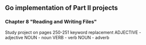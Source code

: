 ## Go implementation of Part II projects
### Chapter 8 "Reading and Writing Files"
Study project on pages 250-251
keyword replacement
ADJECTIVE - adjective
NOUN - noun
VERB - verb
NOUN - adverb
